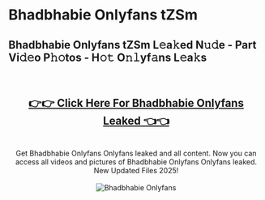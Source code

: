 # Bhadbhabie Onlyfans tZSm

<h2>Bhadbhabie Onlyfans tZSm  L𝚎a𝚔ed N𝚞𝚍e - Part Vi𝚍𝚎o P𝚑𝚘tos - H𝚘𝚝 O𝚗𝚕yf𝚊ns L𝚎a𝚔s</h2>
<br>
<div align="center">
<h2><a href="https://213.232.235.80/live/video.php?q=bhadbhabie-onlyfans" rel="nofollow">👉👉 Click Here For Bhadbhabie Onlyfans Leaked 👈👈</a></h2>

<br>
Get Bhadbhabie Onlyfans Onlyfans leaked and all content. Now you can access all videos and pictures of Bhadbhabie Onlyfans Onlyfans leaked. New Updated Files 2025!
<br>
<br>
<a href="https://213.232.235.80/live/video.php?q=bhadbhabie-onlyfans" rel="nofollow" data-target="animated-image.originalLink"><img src="https://i.imgur.com/dJHk4Zq.gif" alt="Bhadbhabie Onlyfans" style="max-width: 100%; display: inline-block;" data-target="animated-image.originalImage"></a>
</div>
<br>